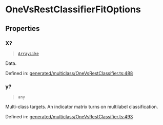 # OneVsRestClassifierFitOptions

## Properties

### X?

> [`ArrayLike`](../types/ArrayLike.md)

Data.

Defined in:  [generated/multiclass/OneVsRestClassifier.ts:488](https://github.com/transitive-bullshit/scikit-learn-ts/blob/b59c1ff/packages/sklearn/src/generated/multiclass/OneVsRestClassifier.ts#L488)

### y?

> `any`

Multi-class targets. An indicator matrix turns on multilabel classification.

Defined in:  [generated/multiclass/OneVsRestClassifier.ts:493](https://github.com/transitive-bullshit/scikit-learn-ts/blob/b59c1ff/packages/sklearn/src/generated/multiclass/OneVsRestClassifier.ts#L493)
